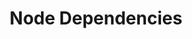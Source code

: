 ---
title: "Node Dependencies"
sidebar:
nav: "docs"
layout: single
excerpt: "Node Dependencies"
sitemap: true
share: true
permalink: /docs/node/
---